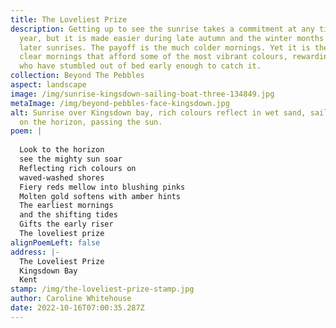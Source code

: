 ```yaml
---
title: The Loveliest Prize
description: Getting up to see the sunrise takes a commitment at any time of the
  year, but it is made easier during late autumn and the winter months by the
  later sunrises. The payoff is the much colder mornings. Yet it is these cold
  clear mornings that afford some of the most vibrant colours, rewarding those
  who have stumbled out of bed early enough to catch it.
collection: Beyond The Pebbles
aspect: landscape
image: /img/sunrise-kingsdown-sailing-boat-three-134849.jpg
metaImage: /img/beyond-pebbles-face-kingsdown.jpg
alt: Sunrise over Kingsdown bay, rich colours reflect in wet sand, sailing boat
  on the horizon, passing the sun.
poem: |
  
  Look to the horizon 
  see the mighty sun soar
  Reflecting rich colours on
  waved-washed shores
  Fiery reds mellow into blushing pinks
  Molten gold softens with amber hints
  The earliest mornings
  and the shifting tides
  Gifts the early riser 
  The loveliest prize
alignPoemLeft: false
address: |-
  The Loveliest Prize
  Kingsdown Bay
  Kent
stamp: /img/the-loveliest-prize-stamp.jpg
author: Caroline Whitehouse
date: 2022-10-16T07:00:35.287Z
---
```

